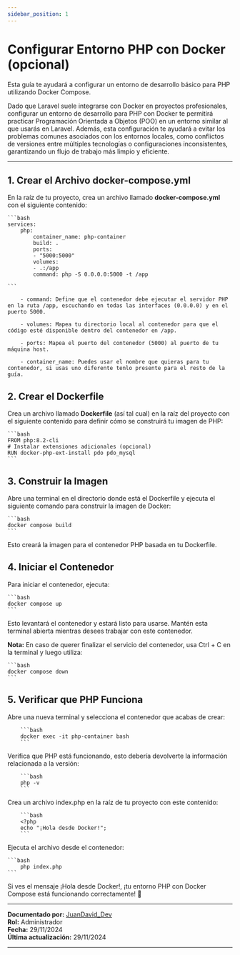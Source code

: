```yaml
---
sidebar_position: 1
---
```


# Configurar Entorno PHP con Docker (opcional)

Esta guía te ayudará a configurar un entorno de desarrollo básico para PHP utilizando Docker Compose.

Dado que Laravel suele integrarse con Docker en proyectos profesionales, configurar un entorno de desarrollo para PHP con Docker te permitirá practicar Programación Orientada a Objetos (POO) en un entorno similar al que usarás en Laravel. Además, esta configuración te ayudará a evitar los problemas comunes asociados con los entornos locales, como conflictos de versiones entre múltiples tecnologías o configuraciones inconsistentes, garantizando un flujo de trabajo más limpio y eficiente.

---

## 1. Crear el Archivo docker-compose.yml

En la raíz de tu proyecto, crea un archivo llamado **docker-compose.yml** con el siguiente contenido:

    ```bash
    services:
        php:
            container_name: php-container
            build: .
            ports:
            - "5000:5000"
            volumes:
            - .:/app
            command: php -S 0.0.0.0:5000 -t /app

    ```

        - command: Define que el contenedor debe ejecutar el servidor PHP en la ruta /app, escuchando en todas las interfaces (0.0.0.0) y en el puerto 5000.

        - volumes: Mapea tu directorio local al contenedor para que el código esté disponible dentro del contenedor en /app.

        - ports: Mapea el puerto del contenedor (5000) al puerto de tu máquina host.

        - container_name: Puedes usar el nombre que quieras para tu contenedor, si usas uno diferente tenlo presente para el resto de la guía.

## 2. Crear el Dockerfile

Crea un archivo llamado **Dockerfile** (así tal cual) en la raíz del proyecto con el siguiente contenido para definir cómo se construirá tu imagen de PHP:

    ```bash
    FROM php:8.2-cli
    # Instalar extensiones adicionales (opcional)
    RUN docker-php-ext-install pdo pdo_mysql
    ```

## 3. Construir la Imagen

Abre una terminal en el directorio donde está el Dockerfile y ejecuta el siguiente comando para construir la imagen de Docker:

    ```bash
    docker compose build
    ```

Esto creará la imagen para el contenedor PHP basada en tu Dockerfile.

## 4. Iniciar el Contenedor

Para iniciar el contenedor, ejecuta:

    ```bash
    docker compose up
    ```

Esto levantará el contenedor y estará listo para usarse. Mantén esta terminal abierta mientras desees trabajar con este contenedor.

**Nota:** En caso de querer finalizar el servicio del contenedor, usa Ctrl + C en la terminal y luego utiliza: 

    ```bash
    docker compose down
    ```

## 5. Verificar que PHP Funciona

Abre una nueva terminal y selecciona el contenedor que acabas de crear:

        ```bash
        docker exec -it php-container bash
        ```

Verifica que PHP está funcionando, esto debería devolverte la información relacionada a la versión:

        ```bash
        php -v
        ```

Crea un archivo index.php en la raíz de tu proyecto con este contenido:

        ```bash
        <?php
        echo "¡Hola desde Docker!";
        ```

Ejecuta el archivo desde el contenedor:

    ```bash
        php index.php
    ```

Si ves el mensaje ¡Hola desde Docker!, ¡tu entorno PHP con Docker Compose está funcionando correctamente! 🚀





---

**Documentado por:** [JuanDavid_Dev](https://www.youtube.com/@juandavid_dev)  
**Rol:** Administrador  
**Fecha:** 29/11/2024  
**Última actualización:** 29/11/2024

---